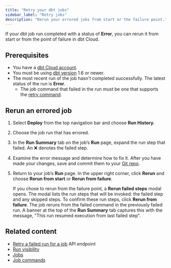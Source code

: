 ```yaml
---
title: "Retry your dbt jobs" 
sidebar_label: "Retry jobs"
description: "Rerun your errored jobs from start or the failure point."
---
```


If your dbt job run completed with a status of **Error**, you can rerun it from start or from the point of failure in dbt Cloud.

## Prerequisites

- You have a [dbt Cloud account](https://www.getdbt.com/signup).
- You must be using [dbt version](/docs/dbt-versions/upgrade-core-in-cloud) 1.6 or newer.
- The most recent run of the job hasn't completed successfully. The latest status of the run is **Error**.
    - The job command that failed in the run must be one that supports the [retry command](/reference/commands/retry).

## Rerun an errored job

1. Select **Deploy** from the top navigation bar and choose **Run History.** 
2. Choose the job run that has errored. 
3. In the **Run Summary** tab on the job’s **Run** page, expand the run step that failed. An :x: denotes the failed step. 
4. Examine the error message and determine how to fix it. After you have made your changes, save and commit them to your [Git repo](/docs/collaborate/git-version-control).
5. Return to your job’s **Run** page. In the upper right corner, click **Rerun** and choose **Rerun from start** or **Rerun from failure**.
    
    If you chose to rerun from the failure point, a **Rerun failed steps** modal opens. The modal lists the run steps that will be invoked: the failed step and any skipped steps. To confirm these run steps, click **Rerun from failure**. The job reruns from the failed command in the previously failed run. A banner at the top of the **Run Summary** tab captures this with the message, "This run resumed execution from last failed step".

<Lightbox src="/img/docs/deploy/native-retry.gif" width="70%" title="Example of the Rerun options in dbt Cloud"/>

## Related content
- [Retry a failed run for a job](/dbt-cloud/api-v2#/operations/Retry%20Failed%20Job) API endpoint
- [Run visibility](/docs/deploy/run-visibility)
- [Jobs](/docs/deploy/jobs)
- [Job commands](/docs/deploy/job-commands)
